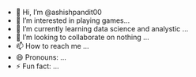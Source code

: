 - 👋 Hi, I’m @ashishpandit00
- 👀 I’m interested in playing games...
- 🌱 I’m currently learning data science and analystic ...
- 💞️ I’m looking to collaborate on nothing ...
- 📫 How to reach me ...
- 😄 Pronouns: ...
- ⚡ Fun fact: ...

<!---
ashishyogi00/ashishyogi00 is a ✨ special ✨ repository because its `README.md` (this file) appears on your GitHub profile.
You can click the Preview link to take a look at your changes.
--->
